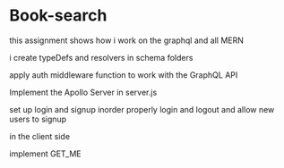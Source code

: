 # Book-search
<bisrat zerihun>

this assignment shows how i work on the graphql and all MERN

i create typeDefs and resolvers in schema folders

apply auth middleware function to work with the GraphQL API

Implement the Apollo Server in server.js

set up login and signup inorder properly login and logout 
and allow new users to signup 



in the client side

implement GET_ME 
